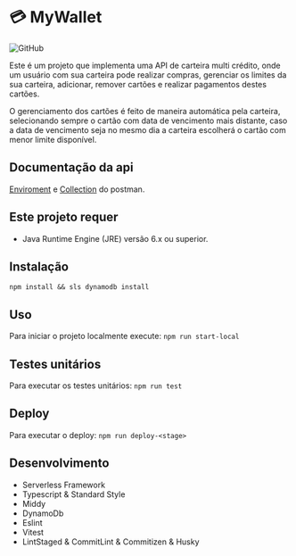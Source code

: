 # 💳 MyWallet

![GitHub](https://img.shields.io/github/license/leonardolarocca/myWallet)

Este é um projeto que implementa uma API de carteira multi crédito, onde um usuário com sua carteira pode realizar compras, gerenciar os limites da sua carteira, adicionar, remover cartões e realizar pagamentos destes cartões.

O gerenciamento dos cartões é feito de maneira automática pela carteira, selecionando sempre o cartão com data de vencimento mais distante, caso a data de vencimento seja no mesmo dia a carteira escolherá o cartão com menor limite disponível.

## Documentação da api

[Enviroment](docs/myWallet-dev.postman_environment.json) e [Collection](/docs/myWallet.postman_collection.json) do postman.

## Este projeto requer

* Java Runtime Engine (JRE) versão 6.x ou superior.

## Instalação

`npm install && sls dynamodb install`

## Uso

Para iniciar o projeto localmente execute: `npm run start-local`

## Testes unitários

Para executar os testes unitários: `npm run test`

## Deploy

Para executar o deploy: `npm run deploy-<stage>`

## Desenvolvimento

* Serverless Framework
* Typescript & Standard Style
* Middy
* DynamoDb
* Eslint
* Vitest
* LintStaged & CommitLint & Commitizen & Husky
